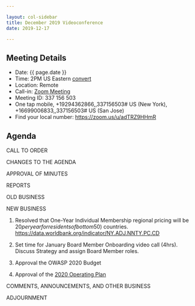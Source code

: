 ```yaml
---

layout: col-sidebar
title: December 2019 Videoconference
date: 2019-12-17

---
```


## Meeting Details
- Date: {{ page.date }}
- Time: 2PM US Eastern [convert](https://www.timeanddate.com/worldclock/meetingdetails.html?year=2019&month=12&day=17&hour=19&min=0&sec=0&p1=16&p2=919&p3=78&p4=136&p5=137&p6=176&p7=179)
- Location: Remote
- Call-in: [Zoom Meeting](https://zoom.us/j/337156503)
- Meeting ID: 337 156 503
- One tap mobile, +19294362866,,337156503# US (New York), +16699006833,,337156503# US (San Jose)
- Find your local number: https://zoom.us/u/adTRZ9HHmR


## Agenda

CALL TO ORDER

CHANGES TO THE AGENDA

APPROVAL OF MINUTES

REPORTS

OLD BUSINESS

NEW BUSINESS
1. Resolved that One-Year Individual Membership regional pricing will be $20 per year for residents of bottom 50% of Adjusted net national income per capita (current US$) countries. https://data.worldbank.org/indicator/NY.ADJ.NNTY.PC.CD

2. Set time for January Board Member Onboarding video call (4hrs). Discuss Strategy and assign Board Member roles.

3. Approval the OWASP 2020 Budget

4. Approval of the [2020 Operating Plan](https://www2.owasp.org/www-staff/operating-plan/2020)

COMMENTS, ANNOUNCEMENTS, AND OTHER BUSINESS

ADJOURNMENT


